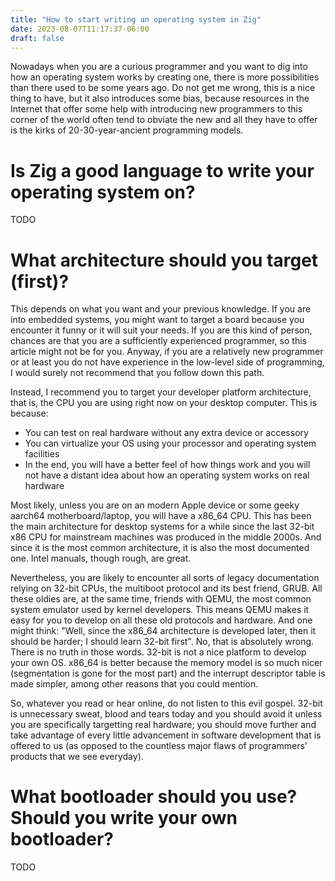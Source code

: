 ```yaml
---
title: "How to start writing an operating system in Zig"
date: 2023-08-07T11:17:37-06:00
draft: false
---
```


Nowadays when you are a curious programmer and you want to dig into how an operating system works by creating one, there is more possibilities than there used to be some years ago. Do not get me wrong, this is a nice thing to have, but it also introduces some bias, because resources in the Internet that offer some help with introducing new programmers to this corner of the world often tend to obviate the new and all they have to offer is the kirks of 20-30-year-ancient programming models.

# Is Zig a good language to write your operating system on?

TODO

# What architecture should you target (first)?

This depends on what you want and your previous knowledge. If you are into embedded systems, you might want to target a board because you encounter it funny or it will suit your needs. If you are this kind of person, chances are that you are a sufficiently experienced programmer, so this article might not be for you. Anyway, if you are a relatively new programmer or at least you do not have experience in the low-level side of programming, I would surely not recommend that you follow down this path.

Instead, I recommend you to target your developer platform architecture, that is, the CPU you are using right now on your desktop computer. This is because:
- You can test on real hardware without any extra device or accessory
- You can virtualize your OS using your processor and operating system facilities
- In the end, you will have a better feel of how things work and you will not have a distant idea about how an operating system works on real hardware

Most likely, unless you are on an modern Apple device or some geeky aarch64 motherboard/laptop, you will have a x86_64 CPU. This has been the main architecture for desktop systems for a while since the last 32-bit x86 CPU for mainstream machines was produced in the middle 2000s. And since it is the most common architecture, it is also the most documented one. Intel manuals, though rough, are great.

Nevertheless, you are likely to encounter all sorts of legacy documentation relying on 32-bit CPUs, the multiboot protocol and its best friend, GRUB. All these oldies are, at the same time, friends with QEMU, the most common system emulator used by kernel developers. This means QEMU makes it easy for you to develop on all these old protocols and hardware. And one might think: "Well, since the x86_64 architecture is developed later, then it should be harder; I should learn 32-bit first". No, that is absolutely wrong. There is no truth in those words. 32-bit is not a nice platform to develop your own OS. x86_64 is better because the memory model is so much nicer (segmentation is gone for the most part) and the interrupt descriptor table is made simpler, among other reasons that you could mention.

So, whatever you read or hear online, do not listen to this evil gospel. 32-bit is unnecessary sweat, blood and tears today and you should avoid it unless you are specifically targetting real hardware; you should move further and take advantage of every little advancement in software development that is offered to us (as opposed to the countless major flaws of programmers' products that we see everyday).

# What bootloader should you use? Should you write your own bootloader?

TODO
